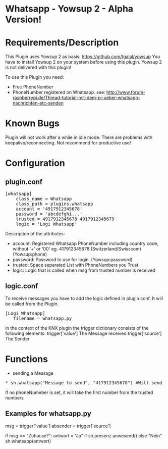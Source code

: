 # Whatsapp - Yowsup 2 - Alpha Version!

# Requirements/Description

This Plugin uses Yowsup 2 as basis: https://github.com/tgalal/yowsup
You have to install Yowsup 2 on your system before using this plugin. Yowsup 2 is not delivered with this plugin!


To use this Plugin you need:
* Free PhoneNumber
* PhoneNumber registered on Whatsapp. see: http://www.forum-raspberrypi.de/Thread-tutorial-mit-dem-pi-ueber-whatsapp-nachrichten-etc-senden

# Known Bugs
Plugin will not work after a while in idle mode. There are problems with keepalive/reconnecting. Not recommend for productive use!

# Configuration

## plugin.conf

<pre>
[whatsapp]
	class_name = Whatsapp
	class_path = plugins.whatsapp
	account = '4917912345678'
	password = 'abcdefghi...'
	trusted = 4917912345678 4917912345679
	logic = 'Logi_Whatsapp'
</pre>

Description of the attributes:

* account: Registered Whatsapp PhoneNumber including country code, without '+' or '00' eg. 417912345678 (Switzerland/Swisscom) (Yowsup:phone)
* password: Password to use for login. (Yowsup:password)
* trusted: Space separated List with PhoneNumbers you Trust
* logic: Logic that is called when msg from trusted number is received

## logic.conf
To receive messages you have to add the logic defined in plugin.conf. It will be called from the Plugin.
<pre>
[Logi_Whatsapp]
   filename = whatsapp.py 
</pre>

In the context of the KNX plugin the trigger dictionary consists of the following elements:
trigger['value']    The Message received
trigger['source']   The Sender 

# Functions
* sending a Message

<pre>
* sh.whatsapp("Message to send", "417912345678") #Will send to a explicite PhoneNumber.
</pre>
If no phoneNumeber is set, it will take the first number from the trusted numbers


## Examples for whatsapp.py

msg = trigger['value']
absender = trigger['source']

if msg == "Zuhause?":
    antwort = "Ja" if sh.presenz.anwesend() else "Nein"
    sh.whatsapp(antwort)

